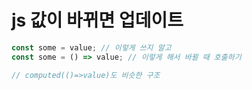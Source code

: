 # js 값이 바뀌면 업데이트

```js
const some = value; // 이렇게 쓰지 말고
const some = () => value; // 이렇게 해서 바뀔 때 호출하기

// computed(()=>value)도 비슷한 구조
```
